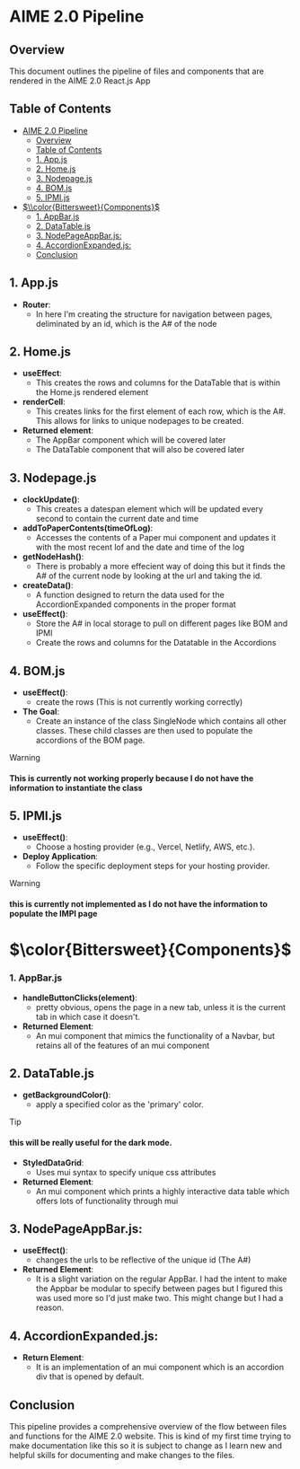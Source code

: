 # AIME 2.0 Pipeline

## Overview
This document outlines the pipeline of files and components that are rendered in the AIME 2.0 React.js App

## Table of Contents
- [AIME 2.0 Pipeline](#aime-20-pipeline)
  - [Overview](#overview)
  - [Table of Contents](#table-of-contents)
  - [1. App.js](#1-appjs)
  - [2. Home.js](#2-homejs)
  - [3. Nodepage.js](#3-nodepagejs)
  - [4. BOM.js](#4-bomjs)
  - [5. IPMI.js](#5-ipmijs)
- [$\\color{Bittersweet}{Components}$](#colorbittersweetcomponents)
    - [1. AppBar.js](#1-appbarjs)
  - [2. DataTable.js](#2-datatablejs)
  - [3. NodePageAppBar.js:](#3-nodepageappbarjs)
  - [4. AccordionExpanded.js:](#4-accordionexpandedjs)
  - [Conclusion](#conclusion)

## 1. App.js
- **Router**:
  - In here I'm creating the structure for navigation between pages, deliminated by an id, which is the A# of the node

## 2. Home.js
- **useEffect**:
  - This creates the rows and columns for the DataTable that is within the Home.js rendered element
- **renderCell**:
  - This creates links for the first element of each row, which is the A#. This allows for links to unique nodepages to be created.
- **Returned element**:
  - The AppBar component which will be covered later
  - The DataTable component that will also be covered later

## 3. Nodepage.js
- **clockUpdate()**:
  - This creates a datespan element which will be updated every second to contain the current date and time
- **addToPaperContents(timeOfLog)**:
  - Accesses the contents of a Paper mui component and updates it with the most recent lof and the date and time of the log
- **getNodeHash()**:
  - There is probably a more effecient way of doing this but it finds the A# of the current node by looking at the url and taking the id.
- **createData()**:
  - A function designed to return the data used for the AccordionExpanded components in the proper format
- **useEffect()**:
  - Store the A# in local storage to pull on different pages like BOM and IPMI
  - Create the rows and columns for the Datatable in the Accordions

## 4. BOM.js
- **useEffect()**:
  - create the rows (This is not currently working correctly)
- **The Goal**:
  - Create an instance of the class SingleNode which contains all other classes. These child classes are then used to populate the accordions of the BOM page. 
>[!WARNING] 
> #### This is currently not working properly because I do not have the information to instantiate the class

## 5. IPMI.js
- **useEffect()**:
  - Choose a hosting provider (e.g., Vercel, Netlify, AWS, etc.).
- **Deploy Application**:
  - Follow the specific deployment steps for your hosting provider.
>[!WARNING]
> #### this is currently not implemented as I do not have the information to populate the IMPI page

# $\color{Bittersweet}{Components}$
### 1. AppBar.js 
- **handleButtonClicks(element)**:
  - pretty obvious, opens the page in a new tab, unless it is the current tab in which case it doesn't.
- **Returned Element**:
  - An mui component that mimics the functionality of a Navbar, but retains all of the features of an mui component

## 2. DataTable.js
- **getBackgroundColor()**:
  - apply a specified color as the 'primary' color.
>[!TIP] 
> #### this will be really useful for the dark mode.
- **StyledDataGrid**:
  - Uses mui syntax to specify unique css attributes
- **Returned Element**:
  - An mui component which prints a highly interactive data table which offers lots of functionality through mui

## 3. NodePageAppBar.js:
- **useEffect()**:
  - changes the urls to be reflective of the unique id (The A#)
- **Returned Element**:
  - It is a slight variation on the regular AppBar. I had the intent to make the Appbar be modular to specify between pages but I figured this was used more so I'd just make two. This might change but I had a reason.

## 4. AccordionExpanded.js:
- **Return Element**:
  - It is an implementation of an mui component which is an accordion div that is opened by default.

## Conclusion
This pipeline provides a comprehensive overview of the flow between files and functions for the AIME 2.0 website. This is kind of my first time trying to make documentation like this so it is subject to change as I learn new and helpful skills for documenting and make changes to the files.
